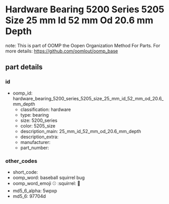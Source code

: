 # Hardware Bearing 5200 Series 5205 Size 25 mm Id 52 mm Od 20.6 mm Depth  

note: This is part of OOMP the Oopen Organization Method For Parts. For more details: https://github.com/oomlout/oomp_base

##  part details





### id
* oomp_id: hardware_bearing_5200_series_5205_size_25_mm_id_52_mm_od_20.6_mm_depth
  * classification: hardware
  * type: bearing
  * size: 5200_series
  * color: 5205_size
  * description_main: 25_mm_id_52_mm_od_20.6_mm_depth
  * description_extra: 
  * manufacturer: 
  * part_number: 

### other_codes
* short_code: 
* oomp_word: baseball squirrel bug
* oomp_word_emoji :baseball: :squirrel: :bug:
* md5_6_alpha: 5wpxp
* md5_6: 97704d